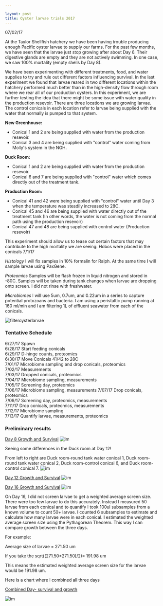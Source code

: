 ```yaml
---

layout: post
title: Oyster larvae trials 2017
---
```


07/02/17

At the Taylor Shellfish hatchery we have been having trouble producing enough Pacific oyster larvae to supply our farms. For the past few months, we have seen that the larvae just stop growing after about Day 6. Their digestive glands are empty and they are not actively swimming. In one case, we saw 100% mortality (empty shells by Day 8).

We have been experimenting with different treatments, food, and water supplies to try and rule out different factors influencing survival. In the last experiment we found that larvae reared in two different locations within the hatchery performed much better than in the high-density flow through room where we rear all of our production oysters. In this experiment, we are further testing the idea that there might be some issue with water quality in the production resevoir. There are three locations we are growing larvae. The control conicals in each location refer to larvae being supplied with the water that normally is pumped to that system.

__New Greenhouse:__
- Conical 1 and 2 are being supplied with water from the production resevoir.
- Conical 3 and 4 are being supplied with "control" water coming from Molly's system in the NGH.

__Duck Room:__
- Conical 1 and 2 are being supplied with water from the production resevoir.
- Conical 6 and 7 are being supplied with "control" water which comes directly out of the treatment tank.

__Production Room:__
- Conical 41 and 42 were being supplied with "control" water until Day 3 when the temperature was steadily increased to 28C.
- Conical 45 and 46 are being supplied with water directly out of the treatment tank (In other words, the water is not coming from the normal path using the production resevoir)
- Conical 47 and 48 are being supplied with control water (Production resevoir)

This experiment should allow us to tease out certain factors that may contribute to the high mortality we are seeing. Hobos were placed in the conicals 7/1/17

_Histology_
I will fix samples in 10% formalin for Ralph. At the same time I will sample larvae using PaxGene.

_Proteomics_
Samples will be flash frozen in liquid nitrogen and stored in -80C. Samples will be taken during tank changes when larvae are dropping onto screen. I did not rinse with freshwater.

_Microbiomes_
I will use 5um, 0.7um, and 0.22um in a series to capture potential protozoans and bacteria. I am using a peristaltic pump running at 160 ml/min and I am filtering 1L of effluent seawater from each of the conicals. 

![filteroysterlarvae](https://raw.githubusercontent.com/Ellior2/Ellior2.github.io/master/images/filteroysterlarvae.png)

### Tentative Schedule

6/27/17 Spawn   
6/28/17 Start feeding conicals   
6/29/17 D-hinge counts, proteomics   
6/30/17 Move Conicals 41/42 to 28C   
7/01/17 Microbiome sampling and drop conicals, proteomics   
7/02/17 Measurements   
7/03/17 Dropped conicals, proteomics   
7/04/17 Microbiome sampling, measurements   
7/05/17 Screening day, proteomics   
7/06/17 Microbiome sampling, measurements
7/07/17 Drop conicals, proteomics   
7/09/17 Screening day, proteomics, measurements    
7/11/17 Drop conicals, proteomics, measurements   
7/12/17 Microbiome sampling   
7/13/17 Quantify larvae, measurements, proteomics   


### Preliminary results

[Day 8 Growth and Survival](https://raw.githubusercontent.com/Ellior2/Ellior2.github.io/master/images/oysterlarvaecharts/Day8survival.JPG)
![im](https://raw.githubusercontent.com/Ellior2/Ellior2.github.io/master/images/oysterlarvaecharts/Day8survival.JPG)

Seeing some differences in the Duck room at Day 12! 

From left to right are Duck room-round tank water conical 1, Duck room-round tank water conical 2, Duck room-control conical 6, and Duck room-control conical 7.
![im](https://raw.githubusercontent.com/Ellior2/Ellior2.github.io/master/images/duckroom.JPG)

[Day 12 Growth and Survival](https://raw.githubusercontent.com/Ellior2/Ellior2.github.io/master/images/oysterlarvaecharts/Day12survival.JPG)
![im](https://raw.githubusercontent.com/Ellior2/Ellior2.github.io/master/images/oysterlarvaecharts/Day12survival.JPG)

[Day 16 Growth and Survival](https://raw.githubusercontent.com/Ellior2/Ellior2.github.io/master/images/oysterlarvaecharts/Day16survival.JPG)
![im](https://raw.githubusercontent.com/Ellior2/Ellior2.github.io/master/images/oysterlarvaecharts/Day16survival.JPG)

On Day 16, I did not screen larvae to get a weighted average screen size. There were too few larvae to do this accurately. Instead I measured 50 larvae from each conical and to quantify I took 100ul subsamples from a known volume to count 50+ larvae. I counted 6 subsamples to estimate and calculate how many larvae were in each conical. I estimated the weighted average screen size using the Pythagorean Theorem. This way I can compare growth between the three days.

For example:

Average size of larvae = 271.50 um

If you take the sqrt((271.50*271.50)/2)= 191.98 um

This means the estimated weighted average screen size for the larvae would be 191.98 um.

Here is a chart where I combined all three days

[Combined Day- survival and growth](https://raw.githubusercontent.com/Ellior2/Ellior2.github.io/master/images/oysterlarvaecharts/combineddaysurvival.JPG)

![im](https://raw.githubusercontent.com/Ellior2/Ellior2.github.io/master/images/oysterlarvaecharts/combineddaysurvival.JPG)










